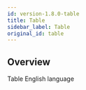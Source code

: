 ```yaml
---
id: version-1.8.0-table
title: Table
sidebar_label: Table
original_id: table
---
```


## Overview

Table English language
